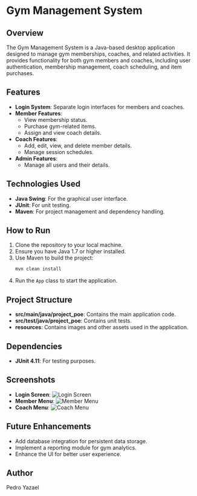 # Gym Management System

## Overview
The Gym Management System is a Java-based desktop application designed to manage gym memberships, coaches, and related activities. It provides functionality for both gym members and coaches, including user authentication, membership management, coach scheduling, and item purchases.

## Features
- **Login System**: Separate login interfaces for members and coaches.
- **Member Features**:
  - View membership status.
  - Purchase gym-related items.
  - Assign and view coach details.
- **Coach Features**:
  - Add, edit, view, and delete member details.
  - Manage session schedules.
- **Admin Features**:
  - Manage all users and their details.

## Technologies Used
- **Java Swing**: For the graphical user interface.
- **JUnit**: For unit testing.
- **Maven**: For project management and dependency handling.

## How to Run
1. Clone the repository to your local machine.
2. Ensure you have Java 1.7 or higher installed.
3. Use Maven to build the project:
   ```bash
   mvn clean install
   ```
4. Run the `App` class to start the application.

## Project Structure
- **src/main/java/project_poe**: Contains the main application code.
- **src/test/java/project_poe**: Contains unit tests.
- **resources**: Contains images and other assets used in the application.

## Dependencies
- **JUnit 4.11**: For testing purposes.

## Screenshots
- **Login Screen**:
  ![Login Screen](./screenshots/login_screen.png)
- **Member Menu**:
  ![Member Menu](./screenshots/member_menu.png)
- **Coach Menu**:
  ![Coach Menu](./screenshots/coach_menu.png)

## Future Enhancements
- Add database integration for persistent data storage.
- Implement a reporting module for gym analytics.
- Enhance the UI for better user experience.


## Author
Pedro Yazael
